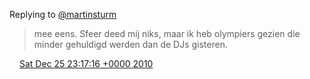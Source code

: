 Replying to [@martinsturm](https://twitter.com/martinsturm/status/18806488285847553)

> mee eens\. Sfeer deed mij niks, maar ik heb olympiers gezien die minder gehuldigd werden dan de DJs gisteren\.

<img src="../../media/tweet.ico" width="12" /> [Sat Dec 25 23:17:16 +0000 2010](https://twitter.com/DromerDenker/status/18807519845552129)